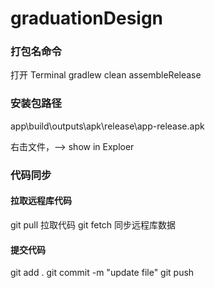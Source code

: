 # graduationDesign


### 打包名命令
打开 Terminal
gradlew clean assembleRelease

### 安装包路径

app\build\outputs\apk\release\app-release.apk

右击文件，--> show in Exploer

### 代码同步

#### 拉取远程库代码

git pull 拉取代码
git fetch 同步远程库数据

#### 提交代码

git add .
        git commit -m "update file"
        git push